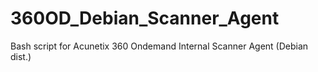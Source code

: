 # 360OD_Debian_Scanner_Agent
Bash script for Acunetix 360 Ondemand Internal Scanner Agent (Debian dist.)
